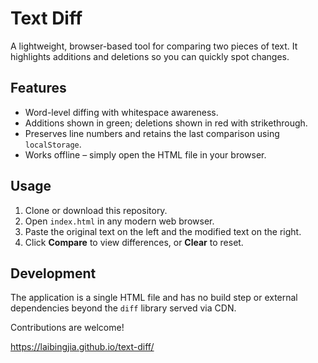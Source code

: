 # Text Diff

A lightweight, browser-based tool for comparing two pieces of text.
It highlights additions and deletions so you can quickly spot changes.

## Features
- Word-level diffing with whitespace awareness.
- Additions shown in green; deletions shown in red with strikethrough.
- Preserves line numbers and retains the last comparison using `localStorage`.
- Works offline – simply open the HTML file in your browser.

## Usage
1. Clone or download this repository.
2. Open `index.html` in any modern web browser.
3. Paste the original text on the left and the modified text on the right.
4. Click **Compare** to view differences, or **Clear** to reset.

## Development
The application is a single HTML file and has no build step or external dependencies beyond the `diff` library served via CDN.

Contributions are welcome!

https://laibingjia.github.io/text-diff/
